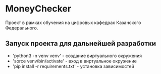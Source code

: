 # MoneyChecker

Проект в рамках обучения на цифровых кафедрах Казанского Федерального.

## Запуск проекта для дальнейшей разработки

- 'python3 -n venv venv' - создание виртуального окружения
- 'sorce venv/bin/activate' - вход в виртуальное окружение
- 'pip install -r requirements.txt' - установка зависимостей
